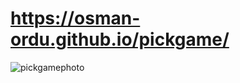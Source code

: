 # https://osman-ordu.github.io/pickgame/
![pickgamephoto](https://user-images.githubusercontent.com/92692879/175788025-b9517775-2a92-49f8-b73d-498b0fa7cbbd.png)
